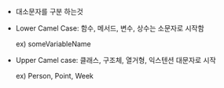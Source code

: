 - 대소문자를 구분 하는것

- Lower Camel Case: 함수, 메서드, 변수, 상수는 소문자로 시작함

  ex) someVariableName

- Upper Camel case: 클래스, 구조체, 열거형, 익스텐션 대문자로 시작

  ex) Person, Point, Week